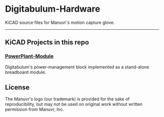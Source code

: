 # Digitabulum-Hardware
KiCAD source files for Manuvr's motion capture glove.

------------------------

## KiCAD Projects in this repo

### [PowerPlant-Module](PowerPlant-Module)

Digitabulum's power-management block implemented as a stand-alone breadboard module.


## License

The Manuvr's logo (our trademark) is provided for the sake of reproducibility, but may not be used on original work without written permission from Manuvr, Inc.
